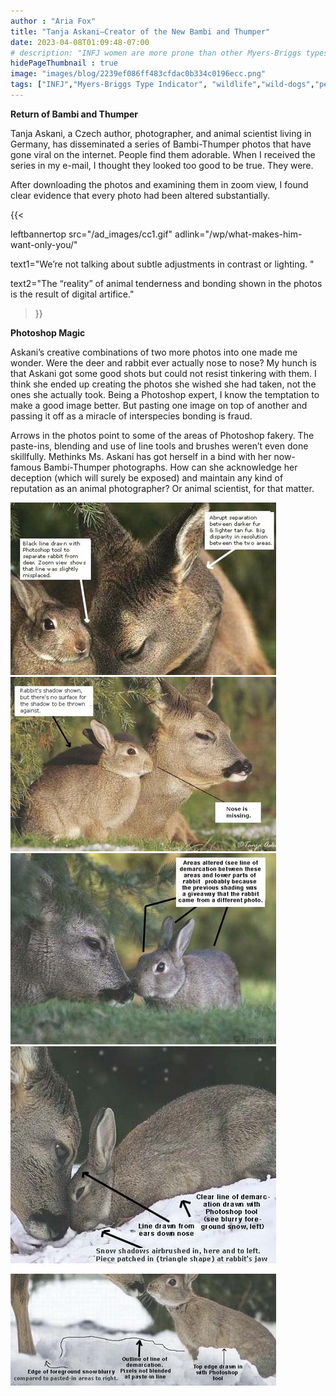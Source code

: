 ```yaml
---
author : "Aria Fox"
title: "Tanja Askani–Creator of the New Bambi and Thumper"
date: 2023-04-08T01:09:48-07:00
# description: "INFJ women are more prone than other Myers-Briggs types to getting PTSD after sexual assault."
hidePageThumbnail : true 
image: "images/blog/2239ef086ff483cfdac0b334c0196ecc.png"
tags: ["INFJ","Myers-Briggs Type Indicator", "wildlife","wild-dogs","pets","animal-welfare"]
---
```



<!-- This is **bold** text, and this is *emphasized* text.
![infp_injf table](/infp_injf-table.jpg)
Visit the [Hugo](https://gohugo.io) website! -->

<!-- https://beaconstreetusa.com/wp/tanja-askani-creator-of-the-new-bambi-and-thumper/ -->


**Return of Bambi and Thumper**

Tanja Askani, a Czech author, photographer, and animal scientist living in Germany, has disseminated a series of Bambi-Thumper photos that have gone viral on the internet.  People find them adorable. When I received the series in my e-mail, I thought they looked too good to be true. They were.

After downloading the photos and examining them in zoom view, I found clear evidence that every photo had been altered substantially. 

{{< 

leftbannertop src="/ad_images/cc1.gif" adlink="/wp/what-makes-him-want-only-you/"  

text1="We’re not talking about subtle adjustments in contrast or lighting. " 

text2="The “reality” of animal tenderness and bonding shown in the photos is the result of digital artifice."

>}}

**Photoshop Magic**

Askani’s creative combinations of two more photos into one made me wonder. Were the deer and rabbit ever actually nose to nose? My hunch is that Askani got some good shots but could not resist tinkering with them. I think she ended up creating the photos she wished she had taken, not the ones she actually took.  Being a Photoshop expert,  I know the temptation to make a good image better.  But pasting one image on top of another and passing it off as a miracle of interspecies bonding is fraud.

Arrows in the photos point to some of  the areas of Photoshop fakery. The paste-ins, blending and use of line tools and brushes weren’t even done skillfully. Methinks Ms. Askani has got herself in a bind with her now-famous Bambi-Thumper photographs. How can she acknowledge her deception (which will surely be exposed) and maintain any kind of reputation as an animal photographer?  Or animal scientist, for that matter.

![deer rabbit](/deerrabbit1.jpg)
![deer rabbit](/deerrabbit3.jpg)
![deer rabbit](/deerrabbit4.jpg)
![deer rabbit](/deerrabbit5.jpg)
![deer rabbit](/deerrabbit6.jpg)
